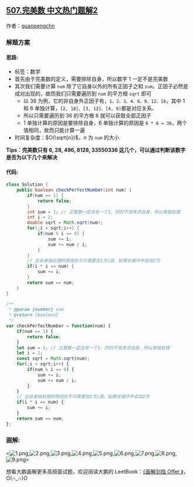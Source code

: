 ## [507.完美数 中文热门题解2](https://leetcode.cn/problems/perfect-number/solutions/100000/hua-jie-suan-fa-507-wan-mei-shu-by-guanpengchn)

作者：[guanpengchn](https://leetcode.cn/u/guanpengchn)
### 解题方案

#### 思路:

- 标签：数学
- 首先由于完美数的定义，需要排除自身，所以数字 $1$ 一定不是完美数
- 其次我们需要计算 `num` 除了它自身以外的所有正因子之和 `sum`，正因子必然是成对出现的，故而我们只需要遍历到 `num` 的平方根 `sqrt` 即可
  - 以 $36$ 为例，它的非自身外正因子有，`1、2、3、4、6、9、12、18`，其中 $1$ 和 $6$ 单独计算，`[2, 18]、[3, 12]、[4, 9]`都是对应关系、
  - 所以只需要遍历到 $36$ 的平方根 $6$ 就可以获取全部正因子
  - $1$ 单独计算的原因是要排除自身，$6$ 单独计算的原因是 `6 * 6 = 36`，两个值相同，故而只能计算一遍
- 时间复杂度：$O(\sqrt{n})$，$n$ 为 `num` 的大小

**Tips：完美数只有 6, 28, 496, 8128, 33550336 这几个，可以通过判断该数字是否为以下几个来解决**

#### 代码:


```Java []
class Solution {
    public boolean checkPerfectNumber(int num) {
        if(num == 1) {
            return false;
        }
        int sum = 1; // 正整数一定会有一个1，同时不用考虑自身，所以单独处理
        int i = 2;
        double sqrt = Math.sqrt(num);
        for(;i < sqrt;i++) {
            if(num % i == 0) {
                sum += i;
                sum += num / i;
            }
        }
        // 此处单独处理的原因在于只需要加1次i值，如果在循环中会加2次
        if(i * i == num) {
            sum += i;
        }
        return sum == num;
    }
}
```

```JavaScript []
/**
 * @param {number} num
 * @return {boolean}
 */
var checkPerfectNumber = function(num) {
    if(num == 1) {
        return false;
    }
    let sum = 1; // 正整数一定会有一个1，同时不用考虑自身，所以单独处理
    let i = 2;
    const sqrt = Math.sqrt(num);
    for(;i < sqrt;i++) {
        if(num % i == 0) {
            sum += i;
            sum += num / i;
        }
    }
    // 此处单独处理的原因在于只需要加1次i值，如果在循环中会加2次
    if(i * i == num) {
        sum += i;
    }
    return sum == num;
};
```


### 画解:


<![1.png](https://pic.leetcode-cn.com/88c97bb2549b88550d4803c21323b587b00f417a2f101dfcc2506ea6e650f579-1.png),![2.png](https://pic.leetcode-cn.com/bf8a4e9d480b929682d42755b465f9881e0e70a53af9ed63017ab6382d9ce3b6-2.png),![3.png](https://pic.leetcode-cn.com/a03dc2e168395a66608d8a904d656fa216c1293818b8e45f7be3071412d358dc-3.png),![4.png](https://pic.leetcode-cn.com/7efafc636754d3d85bc42b62d2e5f0b88122636b226ae6548f47ef1ced900bd8-4.png),![5.png](https://pic.leetcode-cn.com/e2315b424e57cbbbcdaf77bcb9ee402c37848b5ff9fc15ad1446d24379295e1a-5.png),![6.png](https://pic.leetcode-cn.com/e0695c676d03d05df34839f90d9d6da8137db6c45a69e569564a7602950f1dd8-6.png),![7.png](https://pic.leetcode-cn.com/7a5e6f7987bfd9759383afeff186f4463c8f40895b18d61399914a1704584931-7.png),![8.png](https://pic.leetcode-cn.com/03df2d253382cdd5181e73e9d21ac854833ac25d1a2b010faef43f1ace2cf117-8.png),![9.png](https://pic.leetcode-cn.com/f25f298bfee33bdff5185658b840c0e624556349e6ad74a90dc692d1e7caac15-9.png)>



想看大鹏画解更多高频面试题，欢迎阅读大鹏的 LeetBook：[《画解剑指 Offer 》](https://leetcode-cn.com/leetbook/detail/illustrate-lcof/)，O(∩_∩)O